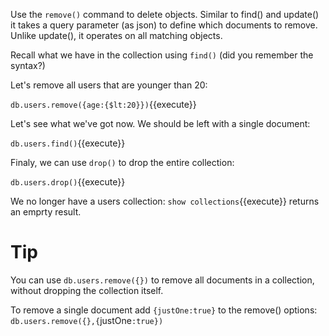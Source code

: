 Use the `remove()` command to delete objects. Similar to find() and update() it takes a query parameter (as json) to define
which documents to remove. Unlike update(), it operates on all matching objects.

Recall what we have in the collection using `find()` (did you remember the syntax?)

Let's remove all users that are younger than 20:

`db.users.remove({age:{$lt:20}})`{{execute}}

Let's see what we've got now. We should be left with a single document:

`db.users.find()`{{execute}}

Finaly, we can use `drop()` to drop the entire collection:

`db.users.drop()`{{execute}}

We no longer have a users collection: `show collections`{{execute}} returns an emprty result.

# Tip
You can use `db.users.remove({})` to remove all documents in a collection, without dropping the collection itself.

To remove a single document add `{justOne:true}` to the remove() options:
`db.users.remove({},{`justOne`:true})`

